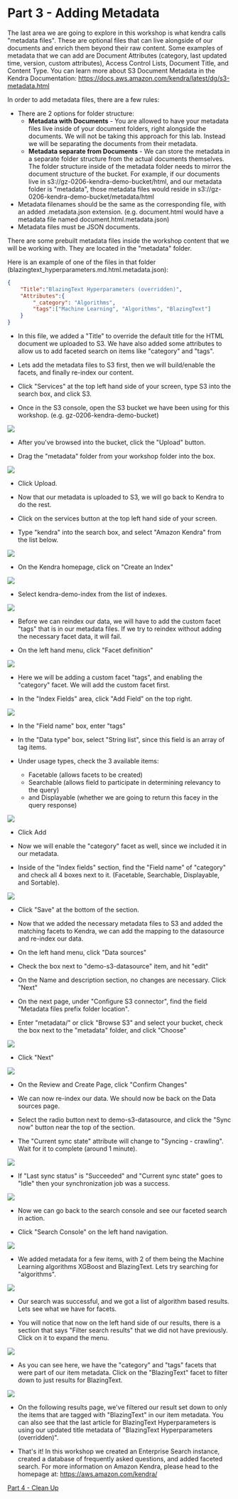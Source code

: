 # Part 3 - Adding Metadata

The last area we are going to explore in this workshop is what kendra calls "metadata files". These are optional files that can live alongside of our documents and enrich them beyond their raw content. Some examples of metadata that we can add are Document Attributes (category, last updated time, version, custom attributes), Access Control Lists, Document Title, and Content Type. You can learn more about S3 Document Metadata in the Kendra Documentation: https://docs.aws.amazon.com/kendra/latest/dg/s3-metadata.html

In order to add metadata files, there are a few rules:

- There are 2 options for folder structure:
  - **Metadata with Documents** - You are allowed to have your metadata files live inside of your document folders, right alongside the documents. We will not be taking this approach for this lab. Instead we will be separating the documents from their metadata.
  - **Metadata separate from Documents** - We can store the metadata in a separate folder structure from the actual documents themselves. The folder structure inside of the metadata folder needs to mirror the document structure of the bucket. For example, if our documents live in s3://gz-0206-kendra-demo-bucket/html, and our metadata folder is "metadata", those metadata files would reside in s3://gz-0206-kendra-demo-bucket/metadata/html
- Metadata filenames should be the same as the corresponding file, with an added .metadata.json extension. (e.g. document.html would have a metadata file named document.html.metadata.json)
- Metadata files must be JSON documents.

There are some prebuilt metadata files inside the workshop content that we will be working with. They are located in the "metadata" folder.

Here is an example of one of the files in that folder (blazingtext_hyperparameters.md.html.metadata.json):

```json
{
	"Title":"BlazingText Hyperparameters (overridden)",
	"Attributes":{
		"_category": "Algorithms",
		"tags":["Machine Learning", "Algorithms", "BlazingText"]
	}
}
```

- In this file, we added a "Title" to override the default title for the HTML document we uploaded to S3. We have also added some attributes to allow us to add faceted search on items like "category" and "tags".

- Lets add the metadata files to S3 first, then we will build/enable the facets, and finally re-index our content.

- Click "Services" at the top left hand side of your screen, type S3 into the search box, and click S3.

- Once in the S3 console, open the S3 bucket we have been using for this workshop. (e.g. gz-0206-kendra-demo-bucket)

![](https://github.com/phonghuule/enterprise-search-with-amazon-kendra-workshop/blob/master/images/Screen%20Shot%202020-02-20%20at%203.56.41%20PM.png)

- After you've browsed into the bucket, click the "Upload" button.

- Drag the "metadata" folder from your workshop folder into the box.

![](https://github.com/phonghuule/enterprise-search-with-amazon-kendra-workshop/blob/master/images/Screen%20Shot%202020-02-20%20at%209.02.07%20PM.png)

- Click Upload.

- Now that our metadata is uploaded to S3, we will go back to Kendra to do the rest.

- Click on the services button at the top left hand side of your screen.

- Type "kendra" into the search box, and select "Amazon Kendra" from the list below.

![](https://github.com/phonghuule/enterprise-search-with-amazon-kendra-workshop/blob/master/images/Screen%20Shot%202020-02-20%20at%204.01.40%20PM.png)

- On the Kendra homepage, click on "Create an Index"

![](https://github.com/phonghuule/enterprise-search-with-amazon-kendra-workshop/blob/master/images/Screen%20Shot%202020-08-04%20at%209.38.50%20AM.png)

- Select kendra-demo-index from the list of indexes.

![](https://github.com/phonghuule/enterprise-search-with-amazon-kendra-workshop/blob/master/images/Screen%20Shot%202020-02-20%20at%205.53.20%20PM.png)

- Before we can reindex our data, we will have to add the custom facet "tags" that is in our metadata files. If we try to reindex without adding the necessary facet data, it will fail.

- On the left hand menu, click "Facet definition"

![](https://github.com/phonghuule/enterprise-search-with-amazon-kendra-workshop/blob/master/images/Screen%20Shot%202020-02-20%20at%206.42.38%20PM%20-%20facet.png)

- Here we will be adding a custom facet "tags", and enabling the "category" facet. We will add the custom facet first.

- In the "Index Fields" area, click "Add Field" on the top right.

![](https://github.com/phonghuule/enterprise-search-with-amazon-kendra-workshop/blob/master/images/Screen%20Shot%202020-08-04%20at%2012.49.30%20PM.png)

- In the "Field name" box, enter "tags"

- In the "Data type" box, select "String list", since this field is an array of tag items.

- Under usage types, check the 3 available items: 

	- Facetable (allows facets to be created)
	- Searchable (allows field to participate in determining relevancy to the query)
	- and Displayable (whether we are going to return this facey in the query response)

![](https://github.com/phonghuule/enterprise-search-with-amazon-kendra-workshop/blob/master/images/Screen%20Shot%202020-08-04%20at%2012.51.59%20PM.png)

- Click Add

- Now we will enable the "category" facet as well, since we included it in our metadata.

- Inside of the "Index fields" section, find the "Field name" of "category" and check all 4 boxes next to it. (Facetable, Searchable, Displayable, and Sortable).

![](https://github.com/phonghuule/enterprise-search-with-amazon-kendra-workshop/blob/master/images/Screen%20Shot%202020-08-04%20at%2012.53.50%20PM.png)

- Click "Save" at the bottom of the section.

- Now that we added the necessary metadata files to S3 and added the matching facets to Kendra, we can add the mapping to the datasource and re-index our data.

- On the left hand menu, click "Data sources"

- Check the box next to "demo-s3-datasource" item, and hit "edit"

- On the Name and description section, no changes are necessary. Click "Next"

- On the next page, under "Configure S3 connector", find the field "Metadata files prefix folder location".

- Enter "metadata/" or click "Browse S3" and select your bucket, check the box next to the "metadata" folder, and click "Choose"

![](https://github.com/phonghuule/enterprise-search-with-amazon-kendra-workshop/blob/master/images/Screen%20Shot%202020-02-20%20at%207.00.29%20PM.png)

- Click "Next"

![](https://github.com/phonghuule/enterprise-search-with-amazon-kendra-workshop/blob/master/images/Screen%20Shot%202020-02-20%20at%207.01.20%20PM.png)

- On the Review and Create Page, click "Confirm Changes"

- We can now re-index our data. We should now be back on the Data sources page.

- Select the radio button next to demo-s3-datasource, and click the "Sync now" button near the top of the section.

- The "Current sync state" attribute will change to "Syncing - crawling". Wait for it to complete (around 1 minute).

![](https://github.com/phonghuule/enterprise-search-with-amazon-kendra-workshop/blob/master/images/Screen%20Shot%202020-08-04%20at%2012.55.41%20PM.png)

- If "Last sync status" is "Succeeded" and "Current sync state" goes to "Idle" then your synchronization job was a success.

![](https://github.com/phonghuule/enterprise-search-with-amazon-kendra-workshop/blob/master/images/Screen%20Shot%202020-08-04%20at%2012.56.12%20PM.png)

- Now we can go back to the search console and see our faceted search in action.

- Click "Search Console" on the left hand navigation.

![](https://github.com/phonghuule/enterprise-search-with-amazon-kendra-workshop/blob/master/images/Screen%20Shot%202020-02-20%20at%206.42.38%20PM.png)

- We added metadata for a few items, with 2 of them being the Machine Learning algorithms XGBoost and BlazingText. Lets try searching for "algorithms".

![](https://github.com/phonghuule/enterprise-search-with-amazon-kendra-workshop/blob/master/images/Screen%20Shot%202020-02-20%20at%207.09.53%20PM.png)

- Our search was successful, and we got a list of algorithm based results. Lets see what we have for facets.

- You will notice that now on the left hand side of our results, there is a section that says "Filter search results" that we did not have previously. Click on it to expand the menu.

![](https://github.com/phonghuule/enterprise-search-with-amazon-kendra-workshop/blob/master/images/Screen%20Shot%202020-02-20%20at%207.10.09%20PM-2.png)

- As you can see here, we have the "category" and "tags" facets that were part of our item metadata. Click on the "BlazingText" facet to filter down to just results for BlazingText.

![](https://github.com/phonghuule/enterprise-search-with-amazon-kendra-workshop/blob/master/images/Screen%20Shot%202020-02-20%20at%207.11.47%20PM.png)

- On the following results page, we've filtered our result set down to only the items that are tagged with "BlazingText" in our item metadata. You can also see that the last article for BlazingText Hyperparameters is using our updated title metadata of "BlazingText Hyperparameters (overridden)".

- That's it! In this workshop we created an Enterprise Search instance, created a database of frequently asked questions, and added faceted search. For more information on Amazon Kendra, please head to the homepage at: https://aws.amazon.com/kendra/


[Part 4 - Clean Up](https://github.com/phonghuule/enterprise-search-with-amazon-kendra-workshop/blob/master/Part%204%20-%20Clean%20Up.md)